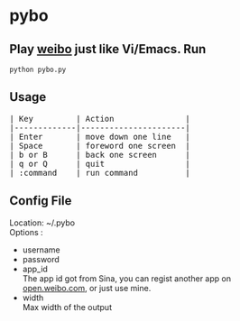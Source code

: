 pybo
====
Play [weibo](http://weibo.com) just like Vi/Emacs.
Run
---
<pre><code>python pybo.py</code></pre>

Usage
-----
<pre>
| Key         | Action               |
|-------------|----------------------|
| Enter       | move down one line   |
| Space       | foreword one screen  |
| b or B      | back one screen      |
| q or Q      | quit                 |
| :command    | run command          |
</pre> 

Config File
-----------
Location: ~/.pybo  
Options :

* username  
* password  
* app\_id  
  The app id got from Sina, you can regist another app on [open.weibo.com](http://open.weibo.com), or just use mine.    
* width  
  Max width of the output
